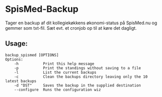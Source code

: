 # SpisMed-Backup
Tager en backup af dit kollegiekøkkens økonomi-status på SpisMed.nu og gemmer som txt-fil.
Sæt evt. et cronjob op til at køre det dagligt.

## Usage: 
```
backup_spismed [OPTIONS]
Options:
    -h           Print this help message
    -p           Print the standings without saving to a file
    -l           List the current backups
    -c           Clean the backups directory leaving only the 10 latest backups
    -d "DST"     Saves the backup in the supplied destination
    --configure  Runs the configuration wiz
```
